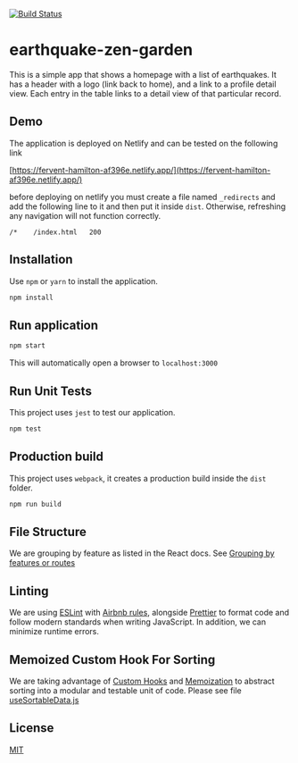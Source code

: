 [![Build Status](https://github.com/akhayoon/earthquake-zen-garden-master/actions/workflows/node.js.yml/badge.svg)](https://github.com/akhayoon/earthquake-zen-garden-master/actions/workflows/node.js.yml)

# earthquake-zen-garden

This is a simple app that shows a homepage with a list of earthquakes. It has a header with a logo (link back to home), and a link to a profile detail view. Each entry in the table links to a detail view of that particular record.

## Demo

The application is deployed on Netlify and can be tested on the following link

[https://fervent-hamilton-af396e.netlify.app/](https://fervent-hamilton-af396e.netlify.app/)

before deploying on netlify you must create a file named `_redirects` and add the following line to it and then
put it inside `dist`. Otherwise, refreshing any navigation will not function correctly.

```
/*    /index.html   200
```


## Installation

Use `npm` or `yarn` to install the application.

```bash
npm install
```

## Run application

```bash
npm start
```
This will automatically open a browser to `localhost:3000`

## Run Unit Tests

This project uses `jest` to test our application.

```bash
npm test
```

## Production build 

This project uses `webpack`, it creates a production build inside the `dist` folder.

```bash
npm run build
```

## File Structure
We are grouping by feature as listed in the React docs. See
[Grouping by features or routes](https://reactjs.org/docs/faq-structure.html#grouping-by-features-or-routes)

## Linting
We are using [ESLint](https://github.com/eslint/eslint) with [Airbnb rules](https://github.com/airbnb/javascript), alongside [Prettier](https://github.com/prettier/prettier) to format code and follow modern standards when writing JavaScript. In addition, we can minimize runtime errors.

## Memoized Custom Hook For Sorting
We are taking advantage of [Custom Hooks](https://reactjs.org/docs/hooks-custom.html) and [Memoization](https://reactjs.org/docs/hooks-custom.html) to abstract sorting into a modular and testable unit of code. Please see file [useSortableData.js](https://github.com/akhayoon/earthquake-zen-garden-master/blob/main/src/earthquakes/hooks/useSortableData.js)

## License
[MIT](https://choosealicense.com/licenses/mit/)
